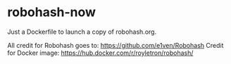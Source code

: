 # robohash-now

Just a Dockerfile to launch a copy of robohash.org.

All credit for Robohash goes to: https://github.com/e1ven/Robohash
Credit for Docker image: https://hub.docker.com/r/royletron/robohash/
